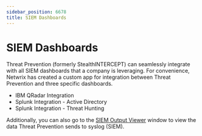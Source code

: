 ```yaml
---
sidebar_position: 6678
title: SIEM Dashboards
---
```


# SIEM Dashboards

Threat Prevention (formerly StealthINTERCEPT) can seamlessly integrate with all SIEM dashboards that a company is leveraging. For convenience, Netwrix has created a custom app for integration between Threat Prevention and three specific dashboards.

* IBM QRadar Integration
* Splunk Integration - Active Directory
* Splunk Integration - Threat Hunting

Additionally, you can also go to the [SIEM Output Viewer](../Admin/Configuration/SIEMOutputViewer "SIEM Output Viewer") window to view the data Threat Prevention sends to syslog (SIEM).